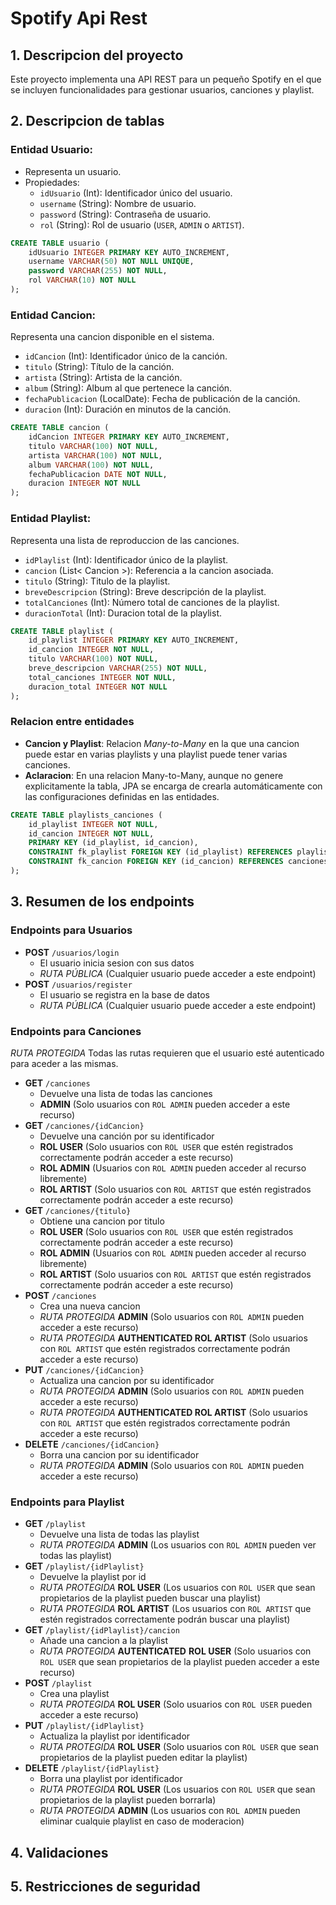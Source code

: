 # Spotify Api Rest

## 1. Descripcion del proyecto

Este proyecto implementa una API REST para un pequeño Spotify en el que se incluyen funcionalidades para gestionar usuarios, canciones y playlist.

## **2. Descripcion de tablas**

### **Entidad Usuario**:
   - Representa un usuario.
   - Propiedades:
      - `idUsuario` (Int): Identificador único del usuario.
      - `username` (String): Nombre de usuario.
      - `password` (String): Contraseña de usuario.
      - `rol` (String): Rol de usuario (`USER`, `ADMIN` o `ARTIST`).

```sql
CREATE TABLE usuario (
    idUsuario INTEGER PRIMARY KEY AUTO_INCREMENT,
    username VARCHAR(50) NOT NULL UNIQUE,
    password VARCHAR(255) NOT NULL,
    rol VARCHAR(10) NOT NULL
);
```

### **Entidad Cancion**:
Representa una cancion disponible en el sistema.
   - `idCancion` (Int): Identificador único de la canción.
   - `titulo` (String): Título de la canción.
   - `artista` (String): Artista de la canción.
   - `album` (String): Album al que pertenece la canción.
   - `fechaPublicacion` (LocalDate): Fecha de publicación de la canción.
   - `duracion` (Int): Duración en minutos de la canción.

```sql
CREATE TABLE cancion (
    idCancion INTEGER PRIMARY KEY AUTO_INCREMENT,
    titulo VARCHAR(100) NOT NULL,
    artista VARCHAR(100) NOT NULL,
    album VARCHAR(100) NOT NULL,
    fechaPublicacion DATE NOT NULL,
    duracion INTEGER NOT NULL
);
```

### **Entidad Playlist**:
Representa una lista de reproduccion de las canciones.
   - `idPlaylist` (Int): Identificador único de la playlist.
   - `cancion` (List< Cancion >): Referencia a la cancion asociada.
   - `titulo` (String): Titulo de la playlist.
   - `breveDescripcion` (String): Breve descripción de la playlist.
   - `totalCanciones` (Int): Número total de canciones de la playlist.
   - `duracionTotal` (Int): Duracion total de la playlist.

```sql
CREATE TABLE playlist (
    id_playlist INTEGER PRIMARY KEY AUTO_INCREMENT,
    id_cancion INTEGER NOT NULL,
    titulo VARCHAR(100) NOT NULL,
    breve_descripcion VARCHAR(255) NOT NULL,
    total_canciones INTEGER NOT NULL,
    duracion_total INTEGER NOT NULL
);
```

### Relacion entre entidades

- **Cancion y Playlist**: Relacion *Many-to-Many* en la que una cancion puede estar en varias playlists y una playlist puede tener varias canciones.
- **Aclaracion**: En una relacion Many-to-Many, aunque no genere explicitamente la tabla, JPA se encarga de crearla automáticamente con las configuraciones definidas en las entidades.
```sql
CREATE TABLE playlists_canciones (
    id_playlist INTEGER NOT NULL,
    id_cancion INTEGER NOT NULL,
    PRIMARY KEY (id_playlist, id_cancion),
    CONSTRAINT fk_playlist FOREIGN KEY (id_playlist) REFERENCES playlists (id_playlist) ON DELETE CASCADE,
    CONSTRAINT fk_cancion FOREIGN KEY (id_cancion) REFERENCES canciones (id_cancion) ON DELETE CASCADE
);
```

## 3. Resumen de los endpoints

### Endpoints para Usuarios
- **POST** `/usuarios/login`
  - El usuario inicia sesion con sus datos
  - *RUTA PÚBLICA* (Cualquier usuario puede acceder a este endpoint)
- **POST** `/usuarios/register`
   - El usuario se registra en la base de datos
   - *RUTA PÚBLICA* (Cualquier usuario puede acceder a este endpoint)

### Endpoints para Canciones
*RUTA PROTEGIDA* Todas las rutas requieren que el usuario esté autenticado para aceder a las mismas.
- **GET** `/canciones`
  - Devuelve una lista de todas las canciones
  - **ADMIN** (Solo usuarios con `ROL ADMIN` pueden acceder a este recurso)
- **GET** `/canciones/{idCancion}`
  - Devuelve una canción por su identificador
  - **ROL USER** (Solo usuarios con `ROL USER` que estén registrados correctamente podrán acceder a este recurso)
  - **ROL ADMIN** (Usuarios con `ROL ADMIN` pueden acceder al recurso libremente)
  - **ROL ARTIST** (Solo usuarios con `ROL ARTIST` que estén registrados correctamente podrán acceder a este recurso)
- **GET** `/canciones/{titulo}`
  - Obtiene una cancion por titulo
  - **ROL USER** (Solo usuarios con `ROL USER` que estén registrados correctamente podrán acceder a este recurso)
  - **ROL ADMIN** (Usuarios con `ROL ADMIN` pueden acceder al recurso libremente)
  - **ROL ARTIST** (Solo usuarios con `ROL ARTIST` que estén registrados correctamente podrán acceder a este recurso)
- **POST** `/canciones`
  - Crea una nueva cancion
  - *RUTA PROTEGIDA* **ADMIN** (Solo usuarios con `ROL ADMIN` pueden acceder a este recurso)
  - *RUTA PROTEGIDA* **AUTHENTICATED ROL ARTIST** (Solo usuarios con `ROL ARTIST` que estén registrados correctamente podrán acceder a este recurso)
- **PUT** `/canciones/{idCancion}`
  - Actualiza una cancion por su identificador
  - *RUTA PROTEGIDA* **ADMIN** (Solo usuarios con `ROL ADMIN` pueden acceder a este recurso)
  - *RUTA PROTEGIDA* **AUTHENTICATED ROL ARTIST** (Solo usuarios con `ROL ARTIST` que estén registrados correctamente podrán acceder a este recurso)
- **DELETE** `/canciones/{idCancion}`
  - Borra una cancion por su identificador
  - *RUTA PROTEGIDA* **ADMIN** (Solo usuarios con `ROL ADMIN` pueden acceder a este recurso)

### Endpoints para Playlist
- **GET** `/playlist`
  - Devuelve una lista de todas las playlist
  - *RUTA PROTEGIDA* **ADMIN** (Los usuarios con `ROL ADMIN` pueden ver todas las playlist)
- **GET** `/playlist/{idPlaylist}`
  - Devuelve la playlist por id
  - *RUTA PROTEGIDA* **ROL USER** (Los usuarios con `ROL USER` que sean propietarios de la playlist pueden buscar una playlist)
  - *RUTA PROTEGIDA* **ROL ARTIST** (Los usuarios con `ROL ARTIST` que estén registrados correctamente podrán buscar una playlist)
- **GET** `/playlist/{idPlaylist}/cancion`
  - Añade una cancion a la playlist
  - *RUTA PROTEGIDA* **AUTENTICATED** **ROL USER** (Solo usuarios con `ROL USER` que sean propietarios de la playlist pueden acceder a este recurso)
- **POST** `/playlist`
  - Crea una playlist
  - *RUTA PROTEGIDA* **ROL USER** (Solo usuarios con `ROL USER` pueden acceder a este recurso)
- **PUT** `/playlist/{idPlaylist}`
  - Actualiza la playlist por identificador
  - *RUTA PROTEGIDA* **ROL USER** (Solo usuarios con `ROL USER` que sean propietarios de la playlist pueden editar la playlist)
- **DELETE** `/playlist/{idPlaylist}`
  - Borra una playlist por identificador
  - *RUTA PROTEGIDA* **ROL USER** (Los usuarios con `ROL USER` que sean propietarios de la playlist pueden borrarla)
  - *RUTA PROTEGIDA* **ADMIN** (Los usuarios con `ROL ADMIN` pueden eliminar cualquie playlist en caso de moderacion)

## 4. Validaciones


## 5. Restricciones de seguridad
